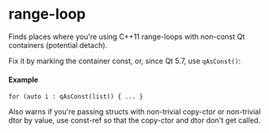 # range-loop

Finds places where you're using C++11 range-loops with non-const Qt containers (potential detach).

Fix it by marking the container const, or, since Qt 5.7, use `qAsConst()`:

#### Example

`for (auto i : qAsConst(list)) { ... }`

Also warns if you're passing structs with non-trivial copy-ctor or non-trivial dtor by value, use
const-ref so that the copy-ctor and dtor don't get called.
